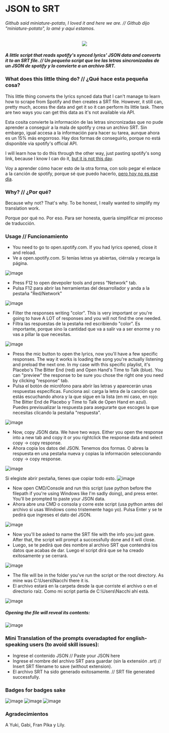 # JSON to SRT

###### Github said miniature-potato, I loved it and here we are. // Github dijo "miniature-potato", lo amé y aquí estamos.

<div align="center"><img src="https://github.com/NovaFugaz/miniature-potato/assets/124105557/02aca929-7142-4415-bee3-e6eea20c0ebb"</img></div>


##### A little script that reads spotify's synced lyrics' JSON data and converts it to an SRT file. // Un pequeño script que lee las letras sincronizadas de un JSON de spotify y lo convierte a un archivo SRT.

### What does this little thing do? // ¿Qué hace esta pequeña cosa?

This little thing converts the lyrics synced data that I can't manage to learn how to scrape from Spotify and then creates a SRT file. However, it still can, pretty much, access the data and get it so it can perform its little task. There are two ways you can get this data as it's not available via API.

Esta cosita convierte la información de las letras sincronizadas que no pude aprender a conseguir a la mala de spotify y crea un archivo SRT. Sin embargo, igual accesa a la información para hacer su tarea, aunque ahora es un 15% más engorroso. Hay dos formas de conseguirlo, porque no está disponible via spotify's official API.

I will learn how to do this through the other way, just pasting spotify's song link, because I know I can do it, [but it is not this day](https://y.yarn.co/a4afb7c0-9e46-4264-a9c6-b21bb885a02c.mp4). 

Voy a aprender cómo hacer esto de la otra forma, con solo pegar el enlace a la canción de spotify, porque sé que puedo hacerlo, [pero hoy no es ese día](https://y.yarn.co/a4afb7c0-9e46-4264-a9c6-b21bb885a02c.mp4). 

### Why? // ¿Por qué?

Because why not? That's why.
To be honest, I really wanted to simplify my translation work.

Porque por qué no. Por eso.
Para ser honesta, quería simplificar mi proceso de traducción.

### Usage // Funcionamiento

- You need to go to open.spotify.com. If you had lyrics opened, close it and reload.
- Ve a open.spotify.com. Si tenías letras ya abiertas, ciérrala y recarga la página.

![image](https://github.com/NovaFugaz/miniature-potato/assets/124105557/72e92ce3-2f05-4f42-aabc-d07279899798)


 
- Press F12 to open devepoler tools and press "Network" tab. 
- Pulsa F12 para abrir las herramientas del desarrollador y anda a la pestaña "Red/Network"

![image](https://github.com/NovaFugaz/miniature-potato/assets/124105557/94b759b5-f70b-4c61-9491-329420873091)



- Filter the responses writing "color". This is very important or you're going to have A LOT of responses and you will not find the one needed.
- Filtra las respuestas de la pestaña red escribiendo "color". Es importante, porque sino la cantidad que va a salir va a ser enorme y no vas a pillar la que necesitas. 

![image](https://github.com/NovaFugaz/miniature-potato/assets/124105557/a392b879-7c47-48a2-83d6-d3b234b00ec5)



- Press the mic button to open the lyrics, now you'll have a few specific responses. The way it works is loading the song you're actually listening and preload the next one. In my case with this specific playlist, it's Placebo's The Bitter End (red) and Open Hand's Time to Talk (blue). You can "preview" the response to be sure you chose the right one you need by clicking "response" tab.
- Pulsa el botón de micrófono para abrir las letras y aparecerán unas respuestas específicas. Funciona así: carga la letra de la canción que estás escuchando ahora y la que sigue en la lista (en mi caso, en rojo: The Bitter End de Placebo y Time to Talk de Open Hand en azul). Puedes previsualizar la respuesta para asegurarte que escoges la que necesitas clicando la pestaña "respuesta".

![image](https://github.com/NovaFugaz/miniature-potato/assets/124105557/d76f3c3b-893f-47cd-9327-817d0236e8a9)


- Now, copy JSON data. We have two ways. Either you open the response into a new tab and copy it or you rightclick the response data and select copy -> copy response. 
- Ahora copia los datos del JSON. Tenemos dos formas. O abres la respuesta en una pestaña nueva y copias la información seleccionando copy -> copy response. 


![image](https://github.com/NovaFugaz/miniature-potato/assets/124105557/b5643ba8-0cad-43db-aad5-0f12f87b50c3)

Si elegiste abrir pestaña, tienes que copiar todo esto.
![image](https://github.com/NovaFugaz/miniature-potato/assets/124105557/47eda585-dc2d-4811-beec-2f8b98f6c3d5)

- Now open CMD/Console and run this script (use python before the filepath if you're using Windows like I'm sadly doing), and press enter. You'll be prompted to paste your JSON data.
- Ahora abre una CMD o consola y corre este script (usa python antes del archivo si usas Windows como tristemente hago yo). Pulsa Enter y se te pedirá que ingreses el dato del JSON.

![image](https://github.com/NovaFugaz/miniature-potato/assets/124105557/699f3ab0-cecc-4653-bbb7-b67594ca426f)


- Now you'll be asked to name the SRT file with the info you just gave. After that, the script will prompt a successfully done and it will close.
- Luego, se te pedirá que des nombre al archivo SRT que contendrá los datos que acabas de dar. Luego el script dirá que se ha creado exitosamente y se cerrará.

![image](https://github.com/NovaFugaz/miniature-potato/assets/124105557/7b1deb5c-c81d-4112-999a-988214015ad9)

- The file will be in the folder you've run the script or the root directory. As mine was C:\Users\Nacchi there it is.
- El archivo estará en la carpeta desde la que corriste el archivo o en el directorio raíz. Como mi script partía de C:\Users\Nacchi ahí está.

![image](https://github.com/NovaFugaz/miniature-potato/assets/124105557/b4c426dc-7aff-41ba-9eee-0ef771797dd1)

##### Opening the file will reveal its contents:

![image](https://github.com/NovaFugaz/miniature-potato/assets/124105557/623822e0-eaf4-440d-886c-18a1d0665e45)


### Mini Translation of the prompts overadapted for english-speaking users (to avoid skill issues):

- Ingrese el contenido JSON // Paste your JSON here
- Ingrese el nombre del archivo SRT para guardar (sin la extensión .srt) // Insert SRT filename to save (without extension).
- El archivo SRT ha sido generado exitosamente. // SRT file generated successfully.

### Badges for badges sake

![image](https://github.com/NovaFugaz/miniature-potato/assets/124105557/084e643e-24b7-4b84-9847-9f7b61e4f8a1) ![image](https://github.com/NovaFugaz/miniature-potato/assets/124105557/81e3c897-6d0d-49eb-9fd1-a0472a24a88a) ![image](https://github.com/NovaFugaz/miniature-potato/assets/124105557/5b76bcaf-1aa3-479a-acdc-6b3a6c3475bc)

### Agradecimientos

A Yuki, Gabi, Fran Pika y Lily.
